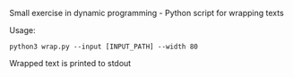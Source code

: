 Small exercise in dynamic programming - Python script for wrapping texts

Usage:
```
python3 wrap.py --input [INPUT_PATH] --width 80
```
Wrapped text is printed to stdout
